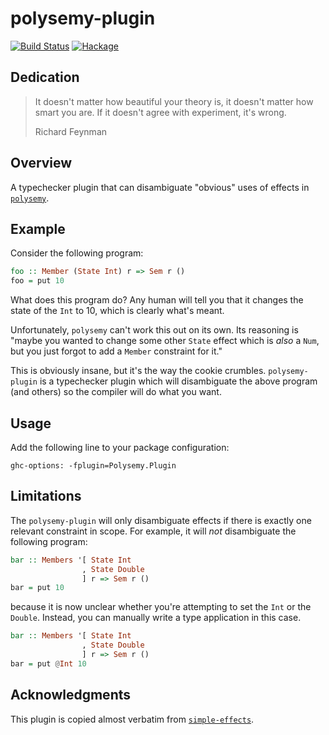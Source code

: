 # polysemy-plugin

[![Build Status](https://api.travis-ci.org/isovector/polysemy.svg?branch=master)](https://travis-ci.org/isovector/polysemy)
[![Hackage](https://img.shields.io/hackage/v/polysemy-plugin.svg?logo=haskell)](https://hackage.haskell.org/package/polysemy-plugin)

## Dedication

> It doesn't matter how beautiful your theory is, it doesn't matter how smart
> you are. If it doesn't agree with experiment, it's wrong.
>
> Richard Feynman


## Overview

A typechecker plugin that can disambiguate "obvious" uses of effects in
[`polysemy`](https://hackage.haskell.org/package/polysemy).


## Example

Consider the following program:

```haskell
foo :: Member (State Int) r => Sem r ()
foo = put 10
```

What does this program do? Any human will tell you that it changes the state of
the `Int` to 10, which is clearly what's meant.

Unfortunately, `polysemy` can't work this out on its own. Its reasoning is
"maybe you wanted to change some other `State` effect which is *also* a `Num`,
but you just forgot to add a `Member` constraint for it."

This is obviously insane, but it's the way the cookie crumbles.
`polysemy-plugin` is a typechecker plugin which will disambiguate the above
program (and others) so the compiler will do what you want.


## Usage

Add the following line to your package configuration:

```
ghc-options: -fplugin=Polysemy.Plugin
```


## Limitations

The `polysemy-plugin` will only disambiguate effects if there is exactly one
relevant constraint in scope. For example, it will *not* disambiguate the
following program:

```haskell
bar :: Members '[ State Int
                , State Double
                ] r => Sem r ()
bar = put 10
```

because it is now unclear whether you're attempting to set the `Int` or the
`Double`. Instead, you can manually write a type application in this case.

```haskell
bar :: Members '[ State Int
                , State Double
                ] r => Sem r ()
bar = put @Int 10
```


## Acknowledgments

This plugin is copied almost verbatim from [`simple-effects`](https://hackage.haskell.org/package/simple-effects).

